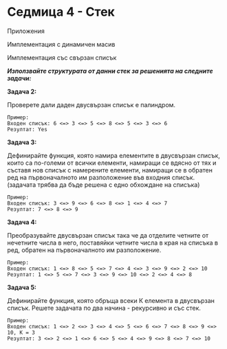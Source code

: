 
# Седмица 4 - Стек

Приложения

Имплементация с динамичен масив

Имплементация със свързан списък

***Използвайте структурата от данни стек за решенията на следните задачи:***

**Задача 2:**

Проверете дали даден двусвързан списък е палиндром.

```
Пример: 
Входен списък: 6 <=> 3 <=> 5 <=> 8 <=> 5 <=> 3 <=> 6
Резултат: Yes
```

**Задача 3:**

Дефинирайте функция, която намира елементите в двусвързан списък, които са по-големи от всички елементи, намиращи се вдясно от тях и съставя нов списък с намерените елементи, намиращи се в обратен ред на първоначалното им разположение във входния списък. (задачата трябва да бъде решена с едно обхождане на списъка)

```
Пример: 
Входен списък: 3 <=> 9 <=> 6 <=> 8 <=> 1 <=> 4 <=> 7 
Резултат: 7 <=> 8 <=> 9 
```

**Задача 4:**

Преобразувайте двусвързан списък така че да отделите четните от нечетните числа в него, поставяйки четните числа в края на списъка в ред, обратен на първоначалното им разположение.

```
Пример: 
Входен списък: 1 <=> 8 <=> 5 <=> 7 <=> 4 <=> 3 <=> 9 <=> 2 <=> 10
Резултат: 1 <=> 5 <=> 7 <=> 3 <=> 9 <=> 10 <=> 2 <=> 4 <=> 8
```

**Задача 5:**

Дефинирайте функция, която обръща всеки К елемента в двусвързан списък. Решете задачата по два начина - рекурсивно и със стек.

```
Пример: 
Входен списък: 1 <=> 2 <=> 3 <=> 4 <=> 5 <=> 6 <=> 7 <=> 8 <=> 9 <=> 10, К = 3
Резултат: 3 <=> 2 <=> 1 <=> 6 <=> 5 <=> 4 <=> 9 <=> 8 <=> 7 <=> 10
```
